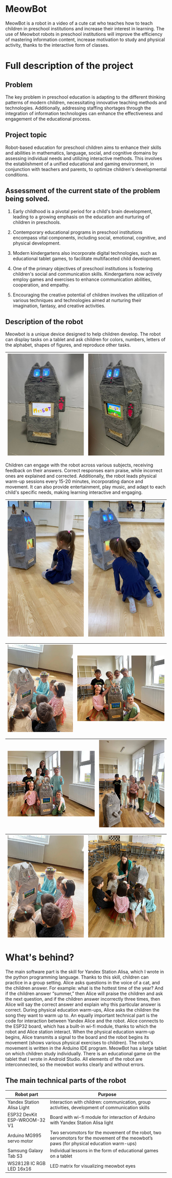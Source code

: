 # MeowBot
MeowBot is a robot in a video of a cute cat who teaches how to teach children in preschool institutions and increase their interest in learning. The use of Meowbot robots in preschool institutions will improve the efficiency of mastering information content, increase motivation to study and physical activity, thanks to the interactive form of classes.

# Full description of the project

## Problem
     
The key problem in preschool education is adapting to the different thinking patterns of modern children, necessitating innovative teaching methods and technologies. Additionally, addressing staffing shortages through the integration of information technologies can enhance the effectiveness and engagement of the educational process.
    
## Project topic
     
Robot-based education for preschool children aims to enhance their skills and abilities in mathematics, language, social, and cognitive domains by assessing individual needs and utilizing interactive methods. This involves the establishment of a unified educational and gaming environment, in conjunction with teachers and parents, to optimize children's developmental conditions.

## Assessment of the current state of the problem being solved.
     
1) Early childhood is a pivotal period for a child's brain development, leading to a growing emphasis on the education and nurturing of children in preschools.

2) Contemporary educational programs in preschool institutions encompass vital components, including social, emotional, cognitive, and physical development.

3) Modern kindergartens also incorporate digital technologies, such as educational tablet games, to facilitate multifaceted child development.

4) One of the primary objectives of preschool institutions is fostering children's social and communication skills. Kindergartens now actively employ games and exercises to enhance communication abilities, cooperation, and empathy.

5) Encouraging the creative potential of children involves the utilization of various techniques and technologies aimed at nurturing their imagination, fantasy, and creative activities.

    
## Description of the robot
   
Meowbot is a unique device designed to help children develop. The robot can display tasks on a tablet and ask children for colors, numbers, letters of the alphabet, shapes of figures, and reproduce other tasks.

| ![Meowbot Image 1](https://github.com/hlopushkaa/photomeowbot/blob/main/afd.jpg) | ![Meowbot Image 2](https://github.com/hlopushkaa/photomeowbot/blob/main/adf2.jpg) |
| --- | --- |

Children can engage with the robot across various subjects, receiving feedback on their answers. Correct responses earn praise, while incorrect ones are explained and corrected. Additionally, the robot leads physical warm-up sessions every 15-20 minutes, incorporating dance and movement. It can also provide entertainment, play music, and adapt to each child's specific needs, making learning interactive and engaging.

| ![Meowbot Image 3](https://github.com/hlopushkaa/photomeowbot/blob/main/gh.jpg) | ![Meowbot Image 4](https://github.com/hlopushkaa/photomeowbot/blob/main/adf.jpg) |
| --- | --- |


| ![Meowbot Image 5](https://github.com/hlopushkaa/photomeowbot/blob/main/photo_2024-04-11_11-06-10.jpg) | ![Meowbot Image 6](https://github.com/hlopushkaa/photomeowbot/blob/main/photo_2024-04-26_23-00-29.jpg) |
| --- | --- |

| ![Meowbot Image 7](https://github.com/hlopushkaa/photomeowbot/blob/main/photo_2024-04-26_23-00-32.jpg) | ![Meowbot Image 8](https://github.com/hlopushkaa/photomeowbot/blob/main/photo_2024-04-26_23-00-313.jpg) |
| --- | --- |



| ![Meowbot Image 9](https://github.com/hlopushkaa/photomeowbot/blob/main/photo_2024-04-26_23-00-31.jpg) | ![Meowbot Image 10](https://github.com/hlopushkaa/photomeowbot/blob/main/photo_2024-04-26_23-00-30.jpg) |
| --- | --- |

# What's behind?
   
   The main software part is the skill for Yandex Station Alisa, which I wrote in the python programming language. Thanks to this skill, children can practice in a group setting. Alice asks questions in the voice of a cat, and the children answer. For example: what is the hottest time of the year? And if the children answer “summer,” then Alice will praise the children and ask the next question, and if the children answer incorrectly three times, then Alice will say the correct answer and explain why this particular answer is correct. During physical education warm-ups, Alice asks the children the song they want to warm up to. An equally important technical part is the code for interaction between Yandex Alice and the robot. Alice connects to the ESP32 board, which has a built-in wi-fi module, thanks to which the robot and Alice station interact. When the physical education warm-up begins, Alice transmits a signal to the board and the robot begins its movement (shows various physical exercises to children). The robot's movement is written in the Arduino IDE program. MeowBot has a large tablet on which children study individually. There is an educational game on the tablet that I wrote in Android Studio. All elements of the robot are interconnected, so the meowbot works clearly and without errors.

## The main technical parts of the robot

| Robot part | Purpose |
| --- | --- |
| Yandex Station Alisa Light | Interaction with children: communication, group activities, development of communication skills |
| ESP32 DevKit ESP-WROOM-32 V1 | Board with wi-fi module for interaction of Arduino with Yandex Station Alisa light |
| Arduino MG995 servo motor | Two servomotors for the movement of the robot, two servomotors for the movement of the meowbot’s paws (for physical education warm-ups) |
| Samsung Galaxy Tab S3 | Individual lessons in the form of educational games on a tablet |
| WS2812B IC RGB LED 16x16 | LED matrix for visualizing meowbot eyes |

